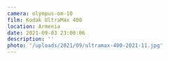 ```yaml
---
camera: olympus-om-10
film: Kodak UltraMax 400
location: Armenia
date: 2021-09-03 23:00:06
description: ''
photo: '/uploads/2021/09/ultramax-400-2021-11.jpg'
---
```

